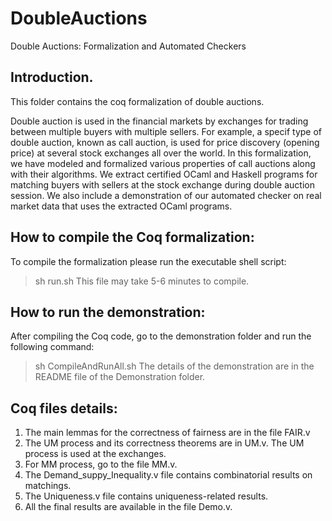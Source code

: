 # DoubleAuctions

Double Auctions: Formalization and Automated Checkers

## Introduction.

This folder contains the coq formalization of double auctions. 

Double auction is used in the financial markets by exchanges for trading between multiple buyers with multiple sellers. 
For example, a specif type of double auction, known as call auction, is used for price discovery (opening price) at several stock exchanges all over the world. 
In this formalization, we have modeled and formalized various properties of call auctions along with their algorithms. 
We extract certified OCaml and Haskell programs for matching buyers with sellers at the stock exchange during double auction session.
We also include a demonstration of our automated checker on real market data that uses the extracted OCaml programs. 

## How to compile the Coq formalization:

To compile the formalization please run the executable shell script:
> sh run.sh
This file may take 5-6 minutes to compile.

## How to run the demonstration:

After compiling the Coq code, go to the demonstration folder and run the following command:
> sh CompileAndRunAll.sh
The details of the demonstration are in the README file of the Demonstration folder.

## Coq files details:  

1. The main lemmas for the correctness of fairness are in the file FAIR.v
2. The UM process and its correctness theorems are in UM.v. The UM process is used at the exchanges.
3. For MM process, go to the file MM.v.
4. The Demand_suppy_Inequality.v file contains combinatorial results on matchings. 
5. The Uniqueness.v file contains uniqueness-related results.
6. All the final results are available in the file Demo.v. 
